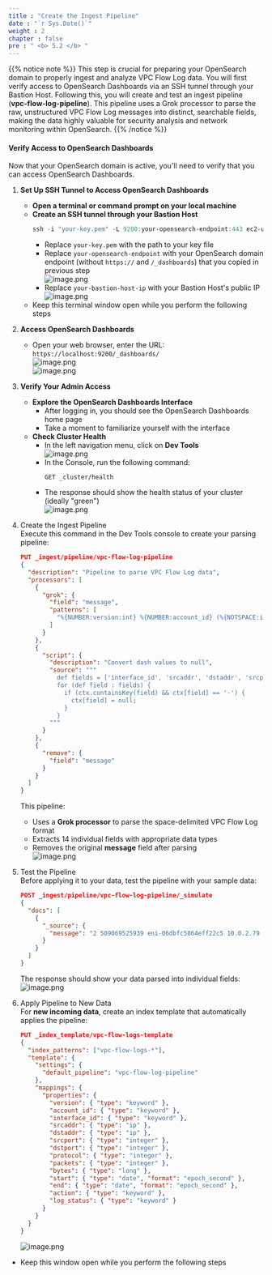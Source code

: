 ```yaml
---
title : "Create the Ingest Pipeline"
date : "`r Sys.Date()`"
weight : 2
chapter : false
pre : " <b> 5.2 </b> "
---
```


{{% notice note %}}
This step is crucial for preparing your OpenSearch domain to properly ingest and analyze VPC Flow Log data. You will first verify access to OpenSearch Dashboards via an SSH tunnel through your Bastion Host. Following this, you will create and test an ingest pipeline (**vpc-flow-log-pipeline**). This pipeline uses a Grok processor to parse the raw, unstructured VPC Flow Log messages into distinct, searchable fields, making the data highly valuable for security analysis and network monitoring within OpenSearch.
{{% /notice %}}

#### Verify Access to OpenSearch Dashboards
Now that your OpenSearch domain is active, you'll need to verify that you can access OpenSearch Dashboards.
1. **Set Up SSH Tunnel to Access OpenSearch Dashboards**
    - **Open a terminal or command prompt on your local machine**
    - **Create an SSH tunnel through your Bastion Host**        
        ```powershell
        ssh -i "your-key.pem" -L 9200:your-opensearch-endpoint:443 ec2-user@your-bastion-host-ip
        ```        
        - Replace `your-key.pem` with the path to your key file
        - Replace `your-opensearch-endpoint` with your OpenSearch domain endpoint (without `https://` and `/_dashboards`) that you copied in previous step            
            ![image.png](image.png)            
        - Replace `your-bastion-host-ip` with your Bastion Host's public IP        
        ![image.png](image%201.png)        
    - Keep this terminal window open while you perform the following steps

2. **Access OpenSearch Dashboards**
    - Open your web browser, enter the URL: `https://localhost:9200/_dashboards/`    
    ![image.png](image%202.png)    
    ![image.png](image%203.png)    
3. **Verify Your Admin Access**
    - **Explore the OpenSearch Dashboards Interface**
        - After logging in, you should see the OpenSearch Dashboards home page
        - Take a moment to familiarize yourself with the interface
    - **Check Cluster Health**
        - In the left navigation menu, click on **Dev Tools**          
            ![image.png](image%204.png)            
        - In the Console, run the following command:            
            ```
            GET _cluster/health
            ```            
        - The response should show the health status of your cluster (ideally "green")            
            ![image.png](image%205.png)            
4. Create the Ingest Pipeline    
    Execute this command in the Dev Tools console to create your parsing pipeline:    
    ```json
    PUT _ingest/pipeline/vpc-flow-log-pipeline
    {
      "description": "Pipeline to parse VPC Flow Log data",
      "processors": [
        {
          "grok": {
            "field": "message",
            "patterns": [
              "%{NUMBER:version:int} %{NUMBER:account_id} (%{NOTSPACE:interface_id}|-) (%{IP:srcaddr}|-) (%{IP:dstaddr}|-) (%{NUMBER:srcport:int}|-) (%{NUMBER:dstport:int}|-) (%{NUMBER:protocol:int}|-) (%{NUMBER:packets:int}|-) (%{NUMBER:bytes:long}|-) (%{NUMBER:start:long}|-) (%{NUMBER:end:long}|-) (%{WORD:action}|-) (%{WORD:log_status}|-)"
            ]
          }
        },
        {
          "script": {
            "description": "Convert dash values to null",
            "source": """
              def fields = ['interface_id', 'srcaddr', 'dstaddr', 'srcport', 'dstport', 'protocol', 'packets', 'bytes', 'start', 'end', 'action', 'log_status'];
              for (def field : fields) {
                if (ctx.containsKey(field) && ctx[field] == '-') {
                  ctx[field] = null;
                }
              }
            """
          }
        },
        {
          "remove": {
            "field": "message"
          }
        }
      ]
    }    
    ```    
    This pipeline:    
    - Uses a **Grok processor** to parse the space-delimited VPC Flow Log format
    - Extracts 14 individual fields with appropriate data types
    - Removes the original **message** field after parsing    
    ![image.png](image%206.png)    
5. Test the Pipeline    
    Before applying it to your data, test the pipeline with your sample data:    
    ```json
    POST _ingest/pipeline/vpc-flow-log-pipeline/_simulate
    {
      "docs": [
        {
          "_source": {
            "message": "2 509069525939 eni-06dbfc5864eff22c5 10.0.2.79 10.0.2.216 443 56618 6 4 4734 1753442090 1753442117 ACCEPT OK"
          }
        }
      ]
    }
    ```    
    The response should show your data parsed into individual fields:    
    ![image.png](image%207.png)    
6. Apply Pipeline to New Data    
    For **new incoming data**, create an index template that automatically applies the pipeline:    
    ```json
    PUT _index_template/vpc-flow-logs-template
    {
      "index_patterns": ["vpc-flow-logs-*"],
      "template": {
        "settings": {
          "default_pipeline": "vpc-flow-log-pipeline"
        },
        "mappings": {
          "properties": {
            "version": { "type": "keyword" },
            "account_id": { "type": "keyword" },
            "interface_id": { "type": "keyword" },
            "srcaddr": { "type": "ip" },
            "dstaddr": { "type": "ip" },
            "srcport": { "type": "integer" },
            "dstport": { "type": "integer" },
            "protocol": { "type": "integer" },
            "packets": { "type": "integer" },
            "bytes": { "type": "long" },
            "start": { "type": "date", "format": "epoch_second" },
            "end": { "type": "date", "format": "epoch_second" },
            "action": { "type": "keyword" },
            "log_status": { "type": "keyword" }
          }
        }
      }
    }
    ```    
    ![image.png](image%208.png)    
- Keep this window open while you perform the following steps